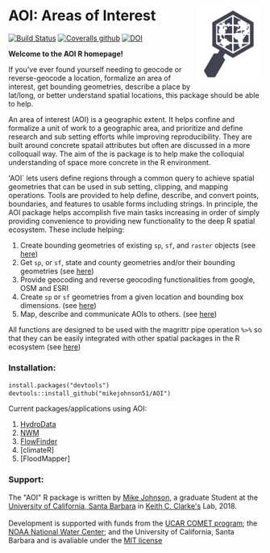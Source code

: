 # AOI: Areas of Interest <img src="man/figures/logo.png" width=130 height = 150 align="right" />

[![Build Status](https://travis-ci.org/mikejohnson51/AOI.svg?branch=master)](https://travis-ci.org/mikejohnson51/AOI) 
[![Coveralls github](https://img.shields.io/coveralls/github/mikejohnson51/AOI.svg)](https://coveralls.io/github/mikejohnson51/AOI?branch=master)
[![DOI](https://zenodo.org/badge/139353238.svg)](https://zenodo.org/badge/latestdoi/139353238)


**Welcome to the AOI R homepage!** <br>

If you've ever found yourself needing to geocode or reverse-geocode a location, formalize an area of interest, get bounding geometries, describe a place by lat/long, or better understand spatial locations, this package should be able to help. 

An area of interest (AOI) is a geographic extent. It helps confine and formalize a unit of work to a geographic area, and prioritize and define research and sub setting efforts while improving reproducibility. They are built around concrete spatail attributes but often are discussed in a more colloquail way. The aim of the is package is to help make the colloquial understanding of space more concrete in the R environment.

'AOI` lets users define regions through a common query to achieve spatial geometries that can be used in sub setting, clipping, and mapping operations. Tools are provided to help define, describe, and convert points, boundaries, and features to usable forms including strings. In principle, the AOI package helps accomplish five main tasks increasing in order of simply providing convenience to providing new functionality to the deep R spatial ecosystem. These include helping:

1. Create bounding geometries of existing `sp`, `sf`, and `raster` objects (see [here](./articles/clipAreas.html))
2. Get `sp`, or `sf`, state and county geometries and/or their bounding geometries (see [here](./articles/stateCounty.html))
3. Provide geocoding and reverse geocoding functionalities from google, OSM and ESRI
4. Create `sp` or `sf` geometries from a given location and bounding box dimensions. (see [here](./articles/clipAreas.html))
5. Map, describe and communicate AOIs to others. (see [here](./articles/tools.html))

All functions are designed to be used with the magrittr pipe operation `%>%` so that they can be easily integrated with other spatial packages in the R ecosystem (see [here](./articles/useCases.html))

### Installation:

```
install.packages("devtools")
devtools::install_github("mikejohnson51/AOI")
```

Current packages/applications using AOI:

1. [HydroData](https://github.com/mikejohnson51/HydroData)
2. [NWM](https://github.com/mikejohnson51/NWM)
3. [FlowFinder](https://github.com/mikejohnson51/FlowFinder)
4. [climateR]
5. [FloodMapper]

### Support:

The "AOI" R package is written by [Mike Johnson](https://mikejohnson51.github.io), a graduate Student at the [University of California, Santa Barbara](https://geog.ucsb.edu) in [Keith C. Clarke's](http://www.geog.ucsb.edu/~kclarke/) Lab, 2018. <br><br>
Development is supported with funds from the [UCAR COMET program](http://www.comet.ucar.edu); the [NOAA National Water Center](http://water.noaa.gov); and the University of California, Santa Barbara and is avaliable under the [MIT license](https://opensource.org/licenses/MIT)

